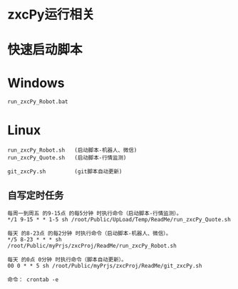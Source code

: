﻿zxcPy运行相关
================


# 快速启动脚本

# Windows

	run_zxcPy_Robot.bat


# Linux

	run_zxcPy_Robot.sh   (启动脚本-机器人、微信)
	run_zxcPy_Quote.sh   (启动脚本-行情监测)
	
	git_zxcPy.sh   		 (git脚本自动更新)
	
	
## 自写定时任务 

	每周一到周五 的9-15点 的每5分钟 时执行命令（启动脚本-行情监测）。
	*/1 9-15 * * 1-5 sh /root/Public/UpLoad/Temp/ReadMe/run_zxcPy_Quote.sh

	每天 的8-23点 的每2分钟 时执行命令（启动脚本-机器人、微信）。
	*/5 8-23 * * * sh /root/Public/myPrjs/zxcProj/ReadMe/run_zxcPy_Robot.sh 
	
	每天 的0点 0分钟 时执行命令（脚本自动更新）。
	00 0 * * 5 sh /root/Public/myPrjs/zxcProj/ReadMe/git_zxcPy.sh
	
	命令： crontab -e